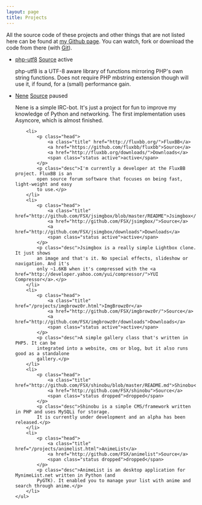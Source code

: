 ```yaml
---
layout: page
title: Projects
---
```


All the source code of these projects and other things that are not listed here
can be found at  [my Github page][Github/FSX]. You can watch, fork or download
the code from there (with [Git][]).

 [Git]: http://git-scm.com/
 [Github/FSX]: http://github.com/FSX


<div class="nice-project-list">
    <ul>
        <li>
            <p class="head">
                <a class="title" href="http://php-utf8.61924.nl/">php-utf8</a>
                <a href="http://github.com/FSX/php-utf8">Source</a>
                <span class="status active">active</span>
            </p>
            <p class="desc">php-utf8 is a UTF-8 aware library of functions mirroring
            PHP's own string functions. Does not require PHP mbstring extension though
            will use it, if found, for a (small) performance gain.</p>
        </li>
        <li>
            <p class="head">
                <a class="title" href="http://github.com/FSX/nene/blob/master/README">Nene</a>
                <a href="http://github.com/FSX/nene">Source</a>
                <span class="status paused">paused</span>
            </p>
            <p class="desc">Nene is a simple IRC-bot. It's just a project for fun to
            improve my knowledge of Python and networking. The first implementation uses
            Asyncore, which is almost finished.</p>
        </li>

        <li>
            <p class="head">
                <a class="title" href="http://fluxbb.org/">FluxBB</a>
                <a href="https://github.com/fluxbb/fluxbb">Source</a>
                <a href="http://fluxbb.org/downloads/">Downloads</a>
                <span class="status active">active</span>
            </p>
            <p class="desc">I'm currently a developer at the FluxBB project. FluxBB is an
            open source forum software that focuses on being fast, light-weight and easy
            to use.</p>
        </li>
        <li>
            <p class="head">
                <a class="title" href="http://github.com/FSX/jsimgbox/blob/master/README">Jsimgbox</a>
                <a href="http://github.com/FSX/jsimgbox/">Source</a>
                <a href="http://github.com/FSX/jsimgbox/downloads">Downloads</a>
                <span class="status active">active</span>
            </p>
            <p class="desc">Jsimgbox is a really simple Lightbox clone. It just shows
            an image and that's it. No special effects, slideshow or navigation. And it's
            only ~1.6KB when it's compressed with the <a href="http://developer.yahoo.com/yui/compressor/">YUI Compressor</a>.</p>
        </li>
        <li>
            <p class="head">
                <a class="title" href="/projects/imgbrowz0r.html">ImgBrowz0r</a>
                <a href="http://github.com/FSX/imgbrowz0r/">Source</a>
                <a href="http://github.com/FSX/imgbrowz0r/downloads">Downloads</a>
                <span class="status active">active</span>
            </p>
            <p class="desc">A simple gallery class that's written in PHP5. It can be
            integrated into a website, cms or blog, but it also runs good as a standalone
            gallery.</p>
        </li>
        <li>
            <p class="head">
                <a class="title" href="http://github.com/FSX/shinobu/blob/master/README.md">Shinobu</a>
                <a href="http://github.com/FSX/shinobu">Source</a>
                <span class="status dropped">dropped</span>
            </p>
            <p class="desc">Shinobu is a simple CMS/framework written in PHP and uses MySQLi for storage.
            It is currently under development and an alpha has been released.</p>
        </li>
        <li>
            <p class="head">
                <a class="title" href="/projects/animelist.html">AnimeList</a>
                <a href="http://github.com/FSX/animelist">Source</a>
                <span class="status dropped">dropped</span>
            </p>
            <p class="desc">AnimeList is an desktop application for MynimeList.net written in Python (and
            PyGTK). It enabled you to manage your list with anime and search through anime.</p>
        </li>
    </ul>
</div>
